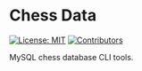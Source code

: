 # Chess Data

[![License: MIT](https://img.shields.io/badge/License-MIT-blue.svg)](https://opensource.org/license/mit/)
[![Contributors](https://img.shields.io/github/contributors/chesslablab/chess-data)](https://github.com/chesslablab/chess-data/graphs/contributors)

MySQL chess database CLI tools.

